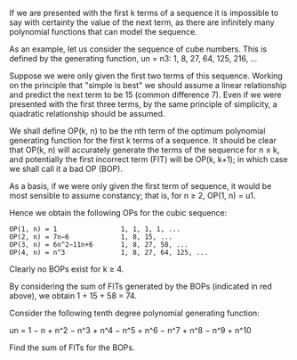 If we are presented with the first k terms of a sequence it is impossible to say with
certainty the value of the next term, as there are infinitely many polynomial functions
that can model the sequence.

As an example, let us consider the sequence of cube numbers. This is defined by the
generating function,
un = n3: 1, 8, 27, 64, 125, 216, ...

Suppose we were only given the first two terms of this sequence. Working on the principle
that "simple is best" we should assume a linear relationship and predict the next term to
be 15 (common difference 7). Even if we were presented with the first three terms, by the
same principle of simplicity, a quadratic relationship should be assumed.

We shall define OP(k, n) to be the nth term of the optimum polynomial generating function
for the first k terms of a sequence. It should be clear that OP(k, n) will accurately
generate the terms of the sequence for n ≤ k, and potentially the first incorrect term
(FIT) will be OP(k, k+1); in which case we shall call it a bad OP (BOP).

As a basis, if we were only given the first term of sequence, it would be most sensible
to assume constancy; that is, for n ≥ 2, OP(1, n) = u1.

Hence we obtain the following OPs for the cubic sequence:

	OP(1, n) = 1 				1, 1, 1, 1, ...
	OP(2, n) = 7n−6 			1, 8, 15, ...
	OP(3, n) = 6n^2−11n+6      	1, 8, 27, 58, ...
	OP(4, n) = n^3 				1, 8, 27, 64, 125, ...

Clearly no BOPs exist for k ≥ 4.

By considering the sum of FITs generated by the BOPs (indicated in red above),
we obtain 1 + 15 + 58 = 74.

Consider the following tenth degree polynomial generating function:

un = 1 − n + n^2 − n^3 + n^4 − n^5 + n^6 − n^7 + n^8 − n^9 + n^10

Find the sum of FITs for the BOPs.
